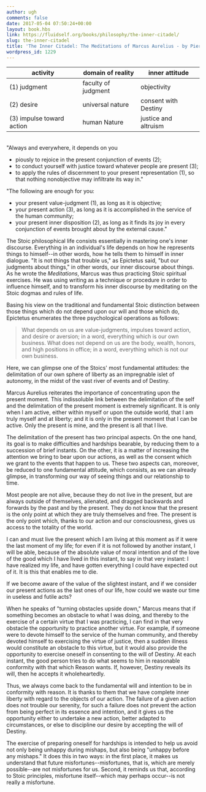 ```yaml
---
author: ugh
comments: false
date: 2017-05-04 07:50:24+00:00
layout: book.hbs
link: https://fluidself.org/books/philosophy/the-inner-citadel/
slug: the-inner-citadel
title: 'The Inner Citadel: The Meditations of Marcus Aurelius - by Pierre Hadot'
wordpress_id: 1229
---
```


| activity                  | domain of reality   | inner attitude       |
| ------------------------- | ------------------- | -------------------- |
| (1) judgment              | faculty of judgment | objectivity          |
| (2) desire                | universal nature    | consent with Destiny |
| (3) impulse toward action | human Nature        | justice and altruism |

&nbsp;  
"Always and everywhere, it depends on you

- piously to rejoice in the present conjunction of events (2);
- to conduct yourself with justice toward whatever people are present (3);
- to apply the rules of discernment to your present representation (1), so that nothing nonobjective may infiltrate its way in."

"The following are enough for you:

- your present value-judgment (1), as long as it is objective;
- your present action (3), as long as it is accomplished in the service of the human community;
- your present inner disposition (2), as long as it finds its joy in every conjunction of events brought about by the external cause."

The Stoic philosophical life consists essentially in mastering one's inner discourse. Everything in an individual's life depends on how he represents things to himself--in other words, how he tells them to himself in inner dialogue. "It is not things that trouble us," as Epictetus said, "but our judgments about things," in other words, our inner discourse about things. As he wrote the _Meditations_, Marcus was thus practicing Stoic spiritual exercises. He was using writing as a technique or procedure in order to influence himself, and to transform his inner discourse by meditating on the Stoic dogmas and rules of life.

Basing his view on the traditional and fundamental Stoic distinction between those things which do not depend upon our will and those which do, Epictetus enumerates the three psychological operations as follows:

> What depends on us are value-judgments, impulses toward action, and desire or aversion; in a word, everything which is our own business. What does not depend on us are the body, wealth, honors, and high positions in office; in a word, everything which is not our own business.

Here, we can glimpse one of the Stoics' most fundamental attitudes: the delimitation of our own sphere of liberty as an impregnable islet of autonomy, in the midst of the vast river of events and of Destiny.

Marcus Aurelius reiterates the importance of concentrating upon the present moment. This indissoluble link between the delimitation of the self and the delimitation of the present moment is extremely significant. It is only when I am active, either within myself or upon the outside world, that I am truly myself and at liberty; and it is only in the present moment that I can be active. Only the present is mine, and the present is all that I live.

The delimitation of the present has two principal aspects. On the one hand, its goal is to make difficulties and hardships bearable, by reducing them to a succession of brief instants. On the other, it is a matter of increasing the attention we bring to bear upon our actions, as well as the consent which we grant to the events that happen to us. These two aspects can, moreover, be reduced to one fundamental attitude, which consists, as we can already glimpse, in transforming our way of seeing things and our relationship to time.

Most people are not alive, because they do not live in the present, but are always outside of themselves, alienated, and dragged backwards and forwards by the past and by the present. They do not know that the present is the only point at which they are truly themselves and free. The present is the only point which, thanks to our action and our consciousness, gives us access to the totality of the world.

I can and must live the present which I am living at this moment as if it were the last moment of my life; for even if it is not followed by another instant, I will be able, because of the absolute value of moral intention and of the love of the good which I have lived in this instant, to say in that very instant: I have realized my life, and have gotten everything I could have expected out of it. It is this that enables me to die.

If we become aware of the value of the slightest instant, and if we consider our present actions as the last ones of our life, how could we waste our time in useless and futile acts?

When he speaks of "turning obstacles upside down," Marcus means that if something becomes an obstacle to what I was doing, and thereby to the exercise of a certain virtue that I was practicing, I can find in that very obstacle the opportunity to practice another virtue. For example, if someone were to devote himself to the service of the human community, and thereby devoted himself to exercising the virtue of justice, then a sudden illness would constitute an obstacle to this virtue, but it would also provide the opportunity to exercise oneself in consenting to the will of Destiny. At each instant, the good person tries to do what seems to him in reasonable conformity with that which Reason wants. If, however, Destiny reveals its will, then he accepts it wholeheartedly.

Thus, we always come back to the fundamental will and intention to be in conformity with reason. It is thanks to them that we have complete inner liberty with regard to the objects of our action. The failure of a given action does not trouble our serenity, for such a failure does not prevent the action from being perfect in its essence and intention, and it gives us the opportunity either to undertake a new action, better adapted to circumstances, or else to discipline our desire by accepting the will of Destiny.

The exercise of preparing oneself for hardships is intended to help us avoid not only being unhappy during mishaps, but also being "unhappy before any mishaps." It does this in two ways: in the first place, it makes us understand that future misfortunes--misfortunes, that is, which are merely possible--are not misfortunes for us. Second, it reminds us that, according to Stoic principles, misfortune itself--which may perhaps occur--is not really a misfortune.
